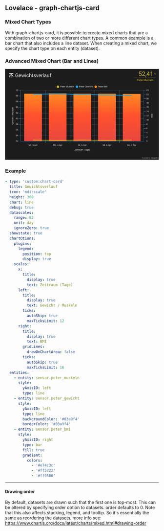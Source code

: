## Lovelace - graph-chartjs-card
### Mixed Chart Types

With graph-chartjs-card, it is possible to create mixed charts that are a combination of two or more different chart types. A common example is a bar chart that also includes a line dataset. When creating a mixed chart, we specify the chart type on each entity (dataset).

### Advanced Mixed Chart (Bar and Lines)

![mixedchart1](img/mixedchart1.png)<br>

### Example

```yaml
- type: 'custom:chart-card'
  title: Gewichtsverlauf
  icon: 'mdi:scale'
  height: 360
  chart: line
  debug: true
  datascales:
    range: 82
    unit: day
    ignoreZero: true
  showstate: true
  chartOtions:
    plugins:
      legend:
        position: top
        display: true
    scales:
      x:
        title:
          display: true
          text: Zeitraum (Tage)
      left:
        title:
          display: true
          text: Gewicht / Muskeln
        ticks:
          autoSkip: true
          maxTicksLimit: 12
      right:
        title:
          display: true
          text: BMI
        gridLines:
          drawOnChartArea: false
        ticks:
          autoSkip: true
          maxTicksLimit: 16
  entities:
    - entity: sensor.peter_muskeln
      style:
        yAxisID: left
        type: line
    - entity: sensor.peter_gewicht
      style:
        yAxisID: left
        type: line
        backgroundColor: '#03a9f4'
        borderColor: '#03a9f4'
    - entity: sensor.peter_bmi
      style:
        yAxisID: right
        type: bar
        fill: true
        gradient:
          colors:
            - '#e74c3c'
            - '#ff5722'
            - '#ff9500'
```
<hr>

#### Drawing order

By default, datasets are drawn such that the first one is top-most. This can be altered by specifying order option to datasets. order defaults to 0. Note that this also affects stacking, legend, and tooltip. So it's essentially the same as reordering the datasets.
more info see: https://www.chartjs.org/docs/latest/charts/mixed.html#drawing-order
